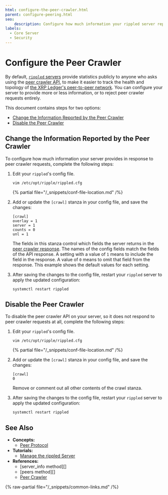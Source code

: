 ```yaml
---
html: configure-the-peer-crawler.html
parent: configure-peering.html
seo:
    description: Configure how much information your rippled server reports publicly about its status and peers.
labels:
  - Core Server
  - Security
---
```

# Configure the Peer Crawler

By default, [`rippled` servers](../../../concepts/networks-and-servers/index.md) provide statistics publicly to anyone who asks using the [peer crawler API](../../../references/http-websocket-apis/peer-port-methods/peer-crawler.md), to make it easier to track the health and topology of [the XRP Ledger's peer-to-peer network](../../../concepts/networks-and-servers/peer-protocol.md). You can configure your server to provide more or less information, or to reject peer crawler requests entirely.

This document contains steps for two options:

- [Change the Information Reported by the Peer Crawler](#change-the-information-reported-by-the-peer-crawler)
- [Disable the Peer Crawler](#disable-the-peer-crawler)

## Change the Information Reported by the Peer Crawler

To configure how much information your server provides in response to peer crawler requests, complete the following steps:

1. Edit your `rippled`'s config file.

    ```
    vim /etc/opt/ripple/rippled.cfg
    ```

    {% partial file="/_snippets/conf-file-location.md" /%}

2. Add or update the `[crawl]` stanza in your config file, and save the changes:

    ```
    [crawl]
    overlay = 1
    server = 1
    counts = 0
    unl = 1
    ```

    The fields in this stanza control which fields the server returns in the [peer crawler response](../../../references/http-websocket-apis/peer-port-methods/peer-crawler.md#response-format). The names of the config fields match the fields of the API response. A setting with a value of `1` means to include the field in the response. A value of `0` means to omit that field from the response. This example shows the default values for each setting.

3. After saving the changes to the config file, restart your `rippled` server to apply the updated configuration:

    ```
    systemctl restart rippled
    ```


## Disable the Peer Crawler

To disable the peer crawler API on your server, so it does not respond to peer crawler requests at all, complete the following steps:

1. Edit your `rippled`'s config file.

    ```
    vim /etc/opt/ripple/rippled.cfg
    ```

    {% partial file="/_snippets/conf-file-location.md" /%}

2. Add or update the `[crawl]` stanza in your config file, and save the changes:

    ```
    [crawl]
    0
    ```

    Remove or comment out all other contents of the crawl stanza.

3. After saving the changes to the config file, restart your `rippled` server to apply the updated configuration:

    ```
    systemctl restart rippled
    ```


## See Also

- **Concepts:**
    - [Peer Protocol](../../../concepts/networks-and-servers/peer-protocol.md)
- **Tutorials:**
    - [Manage the rippled Server](../../installation/install-rippled-on-ubuntu.md)
- **References:**
    - [server_info method][]
    - [peers method][]
    - [Peer Crawler](../../../references/http-websocket-apis/peer-port-methods/peer-crawler.md)

{% raw-partial file="/_snippets/common-links.md" /%}
